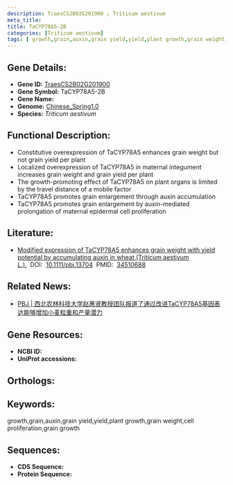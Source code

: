 ```yaml
---
description: TraesCS2B02G201900 ; Triticum aestivum
meta_title:
title: TaCYP78A5-2B
categories: [Triticum aestivum]
tags: [ growth,grain,auxin,grain yield,yield,plant growth,grain weight,cell proliferation,grain growth ]
---
```


## Gene Details:
- **Gene ID:**	[TraesCS2B02G201900]()
- **Gene Symbol:** TaCYP78A5-2B
- **Gene Name:** 
- **Genome:** [Chinese_Spring1.0]()
- **Species:** *Triticum aestivum*

## Functional Description:
   - Constitutive overexpression of TaCYP78A5 enhances grain weight but not grain yield per plant
   - Localized overexpression of TaCYP78A5 in maternal integument increases grain weight and grain yield per plant
   - The growth-promoting effect of TaCYP78A5 on plant organs is limited by the travel distance of a mobile factor
   - TaCYP78A5 promotes grain enlargement through auxin accumulation
   - TaCYP78A5 promotes grain enlargement by auxin-mediated prolongation of maternal epidermal cell proliferation

## Literature:
   - [Modified expression of TaCYP78A5 enhances grain weight with yield potential by accumulating auxin in wheat (Triticum aestivum L.).]( https://onlinelibrary.wiley.com/doi/10.1111/pbi.13704)&nbsp;&nbsp;DOI:&nbsp;&nbsp;[10.1111/pbi.13704](https://onlinelibrary.wiley.com/doi/10.1111/pbi.13704)&nbsp;&nbsp;PMID:&nbsp;&nbsp;[34510688](https://pubmed.ncbi.nlm.nih.gov/34510688/)

## Related News:
   - [PBJ | 西北农林科技大学赵惠贤教授团队报道了通过改进TaCYP78A5基因表达能够增加小麦粒重和产量潜力](https://mp.weixin.qq.com/s?__biz=Mzg3MDEwNDEyMg==&mid=2247517308&idx=1&sn=741f117c9a4dec44d5f7f9247b401d0b&chksm=ce902929f9e7a03f2bf4f460a7c51e98017d3d8f590027f9557636414e2b82fc35e59b3803b4&scene=27#wechat_redirect)

## Gene Resources:
- **NCBI ID:** [](https://www.ncbi.nlm.nih.gov/gene/?term=)
- **UniProt accessions:** [](https://www.uniprot.org/uniprotkb//entry)

## Orthologs:

## Keywords:
growth,grain,auxin,grain yield,yield,plant growth,grain weight,cell proliferation,grain growth

## Sequences:
- **CDS Sequence:**
- **Protein Sequence:**
